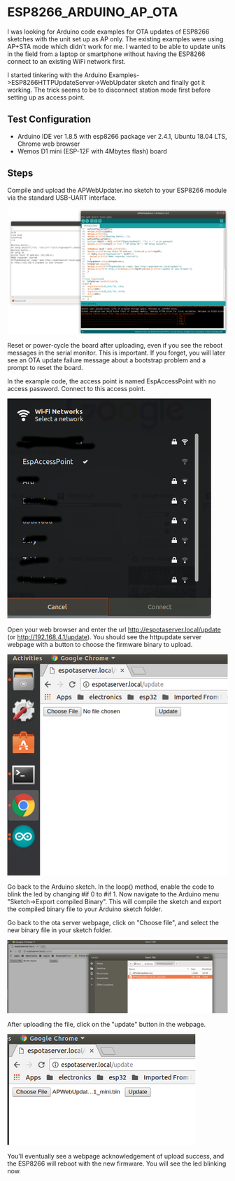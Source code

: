 # ESP8266_ARDUINO_AP_OTA
I was looking for Arduino code examples for OTA updates of ESP8266 sketches with the unit set up as AP only. 
The existing examples were using AP+STA mode which didn't work for me. I wanted to be able to
update units in the field from a laptop or smartphone without having the ESP8266 connect to an existing WiFi network first.

I started tinkering with the Arduino Examples->ESP8266HTTPUpdateServer->WebUpdater sketch and finally got it working. The trick 
seems to be to disconnect station mode first before setting up as access point.

## Test Configuration
* Arduino IDE ver 1.8.5 with esp8266 package ver 2.4.1,  Ubuntu 18.04 LTS, Chrome web browser
* Wemos D1 mini (ESP-12F with 4Mbytes flash) board

## Steps 
Compile and upload the APWebUpdater.ino sketch to your ESP8266 module via the standard USB-UART interface. 

![Screenshot](docs/scr1.png)

Reset or power-cycle the board after uploading, even if you see the reboot messages in the serial monitor.
This is important. If you forget, you will later see an OTA update failure message about a bootstrap problem 
and a prompt to reset the board. 

In the example code, the access point is named EspAccessPoint with no access password. Connect to this access point. 

![Screenshot](docs/scr2.png)

Open your web browser
and enter the url http://espotaserver.local/update (or http://192.168.4.1/update). You should see the httpupdate server webpage with a button to choose the firmware binary to upload.

![Screenshot](docs/scr3.png)

Go back to the Arduino sketch. In the loop() method, enable the code to blink the led by changing #if 0 to #if 1.
Now navigate to the Arduino menu "Sketch->Export compiled Binary". This will compile the sketch and export the compiled binary file to your Arduino sketch folder.

Go back to the ota server webpage, click on "Choose file", and select the new binary file in your sketch folder.

![Screenshot](docs/scr4.png)

After uploading the file, click on the "update" button in the webpage.

![Screenshot](docs/scr5.png)

You'll eventually see a webpage acknowledgement of upload success, and the ESP8266 will reboot with the new firmware. You will see the led blinking now.
